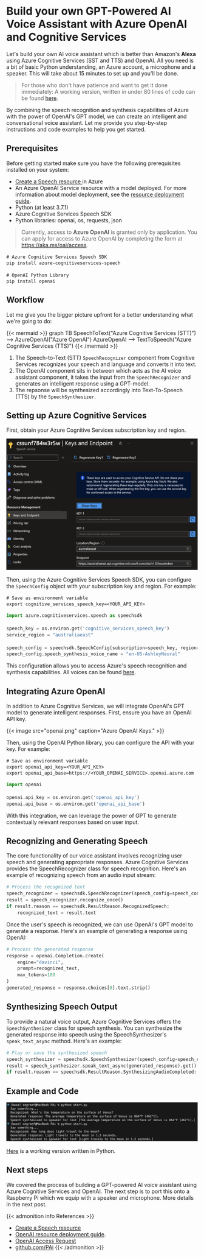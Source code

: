 # Build your own GPT-Powered AI Voice Assistant with Azure OpenAI and Cognitive Services


Let's build your own AI voice assistant which is better than Amazon's **Alexa** using Azure Cognitive Services (SST and TTS) and OpenAI. All you need is a bit of basic Python understanding, an Azure account, a microphone and a speaker. This will take about 15 minutes to set up and you'll be done.

<!--more-->
> For those who don't have patience and want to get it done immediately: A working version, written in under 80 lines of code can be found [here](https://github.com/segraef/PAi/blob/main/start.py).

By combining the speech recognition and synthesis capabilities of Azure with the power of OpenAI's GPT model, we can create an intelligent and conversational voice assistant. Let me provide you step-by-step instructions and code examples to help you get started.

## Prerequisites
Before getting started make sure you have the following prerequisites installed on your system:

- [Create a Speech resource ](https://portal.azure.com/#create/Microsoft.CognitiveServicesSpeechServices) in Azure
- An Azure OpenAI Service resource with a model deployed. For more information about model deployment, see the [resource deployment guide](https://learn.microsoft.com/en-us/azure/cognitive-services/openai/how-to/create-resource).
- Python (at least 3.7.1)
- Azure Cognitive Services Speech SDK
- Python libraries: openai, os, requests, json

> Currently, access to **Azure OpenAI** is granted only by application. You can apply for access to Azure OpenAI by completing the form at https://aka.ms/oai/access.

```shell
# Azure Cognitive Services Speech SDK
pip install azure-cognitiveservices-speech

# OpenAI Python Library
pip install openai
```

## Workflow

Let me give you the bigger picture upfront for a better understanding what we're going to do:

{{< mermaid >}}
graph TB
    SpeechToText("Azure Cognitive Services (STT)") --> AzureOpenAI("Azure OpenAI")
    AzureOpenAI --> TextToSpeech("Azure Cognitive Services (TTS)")
{{< /mermaid >}}

1. The Speech-to-Text (STT) `SpeechRecognizer` component from Cognitive Services recognizes your speech and language and converts it into text.
2. The OpenAI component sits in between which acts as the AI voice assistant component, it takes the input from the `SpeechRecognizer` and generates an intelligent response using a GPT-model.
3. The repsonse will be synthesized accordingly into Text-To-Speech (TTS) by the `SpeechSynthesizer`.

## Setting up Azure Cognitive Services
First, obtain your Azure Cognitive Services subscription key and region.

![Alt text](speech.png)

Then, using the Azure Cognitive Services Speech SDK, you can configure the `SpeechConfig` object with your subscription key and region. For example:

```shell
# Save as environment variable
export cognitive_services_speech_key=<YOUR_API_KEY>
```

```python
import azure.cognitiveservices.speech as speechsdk

speech_key = os.environ.get('cognitive_services_speech_key')
service_region = "australiaeast"

speech_config = speechsdk.SpeechConfig(subscription=speech_key, region=service_region)
speech_config.speech_synthesis_voice_name = "en-US-AshleyNeural"
```

This configuration allows you to access Azure's speech recognition and synthesis capabilities.
All voices can be found [here](https://learn.microsoft.com/en-us/azure/cognitive-services/speech-service/language-support?tabs=tts).

## Integrating Azure OpenAI
In addition to Azure Cognitive Services, we will integrate OpenAI's GPT model to generate intelligent responses. First, ensure you have an OpenAI API key.

{{< image src="openai.png" caption="Azure OpenAI Keys." >}}

Then, using the OpenAI Python library, you can configure the API with your key. For example:

```shell
# Save as environment variable
export openai_api_key=<YOUR_API_KEY>
export openai_api_base=https://<YOUR_OPENAI_SERVICE>.openai.azure.com
```

```python
import openai

openai.api_key = os.environ.get('openai_api_key')
openai.api_base = os.environ.get('openai_api_base')
```

With this integration, we can leverage the power of GPT to generate contextually relevant responses based on user input.

## Recognizing and Generating Speech
The core functionality of our voice assistant involves recognizing user speech and generating appropriate responses. Azure Cognitive Services provides the SpeechRecognizer class for speech recognition. Here's an example of recognizing speech from an audio input stream:

```python
# Process the recognized text
speech_recognizer = speechsdk.SpeechRecognizer(speech_config=speech_config)
result = speech_recognizer.recognize_once()
if result.reason == speechsdk.ResultReason.RecognizedSpeech:
    recognized_text = result.text
```

Once the user's speech is recognized, we can use OpenAI's GPT model to generate a response. Here's an example of generating a response using OpenAI:

```python
# Process the generated response
response = openai.Completion.create(
    engine="davinci",
    prompt=recognized_text,
    max_tokens=100
)
generated_response = response.choices[0].text.strip()
```

## Synthesizing Speech Output
To provide a natural voice output, Azure Cognitive Services offers the `SpeechSynthesizer` class for speech synthesis. You can synthesize the generated response into speech using the SpeechSynthesizer's `speak_text_async` method. Here's an example:

```python
# Play or save the synthesized speech
speech_synthesizer = speechsdk.SpeechSynthesizer(speech_config=speech_config)
result = speech_synthesizer.speak_text_async(generated_response).get()
if result.reason == speechsdk.ResultReason.SynthesizingAudioCompleted:
```

## Example and Code

![](example.png)

[Here](https://github.com/segraef/PAi) is a working version written in Python.

## Next steps
We covered the process of building a GPT-powered AI voice assistant using Azure Cognitive Services and OpenAI. The next step is to port this onto a Raspberry Pi which we equip with a speaker and microphone. More details in the next post.


{{< admonition info References >}}
- [Create a Speech resource ](https://portal.azure.com/#create/Microsoft.CognitiveServicesSpeechServices)
- [OpenAI resource deployment guide](https://learn.microsoft.com/en-us/azure/cognitive-services/openai/how-to/create-resource).
- [OpenAI Access Request](https://aka.ms/oai/access)
- [github.com/PAi](https://github.com/segraef/PAi)
{{< /admonition >}}

